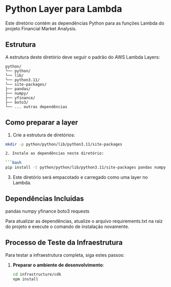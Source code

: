 # Python Layer para Lambda

Este diretório contém as dependências Python para as funções Lambda do projeto Financial Market Analysis.

## Estrutura

A estrutura deste diretório deve seguir o padrão do AWS Lambda Layers:

```
python/
└── python/
└── lib/
└── python3.11/
└── site-packages/
├── pandas/
├── numpy/
├── yfinance/
├── boto3/
└── ... outras dependências
```

## Como preparar a layer

1. Crie a estrutura de diretórios:

```bash
mkdir -p python/python/lib/python3.11/site-packages

2. Instale as dependências neste diretório:

```bash
pip install -t python/python/lib/python3.11/site-packages pandas numpy yfinance boto3
```

3. Este diretório será empacotado e carregado como uma layer no Lambda.

## Dependências Incluídas

pandas
numpy
yfinance
boto3
requests

Para atualizar as dependências, atualize o arquivo requirements.txt na raiz do projeto e execute o comando de instalação novamente.

## Processo de Teste da Infraestrutura

Para testar a infraestrutura completa, siga estes passos:

1. **Preparar o ambiente de desenvolvimento**:
   ```bash
   cd infrastructure/cdk
   npm install